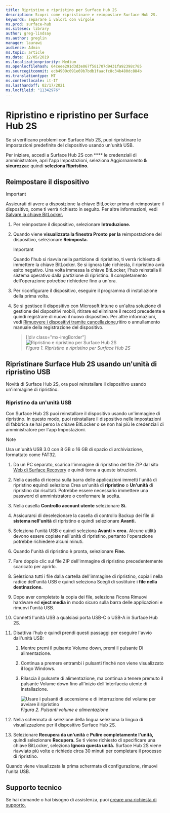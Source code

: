 ```yaml
---
title: Ripristino e ripristino per Surface Hub 2S
description: Scopri come ripristinare e reimpostare Surface Hub 2S.
keywords: separare i valori con virgole
ms.prod: surface-hub
ms.sitesec: library
author: greg-lindsay
ms.author: greglin
manager: laurawi
audience: Admin
ms.topic: article
ms.date: 12/05/2019
ms.localizationpriority: Medium
ms.openlocfilehash: 64ceee291d3d3e067f581707d9431fa92398c785
ms.sourcegitcommit: ecb4909c091e69b7bdb1faacfc8c34b480dc884b
ms.translationtype: MT
ms.contentlocale: it-IT
ms.lasthandoff: 02/17/2021
ms.locfileid: "11342976"
---
```

# Ripristino e ripristino per Surface Hub 2S

Se si verificano problemi con Surface Hub 2S, puoi ripristinare le impostazioni predefinite del dispositivo usando un'unità USB.

Per iniziare, accedi a Surface Hub 2S con **** le credenziali di amministratore, apri l'app Impostazioni, seleziona Aggiornamento **& sicurezza**e quindi **seleziona Ripristino.**

## Reimpostare il dispositivo

   > [!IMPORTANT]
   > Assicurati di avere a disposizione la chiave BitLocker prima di reimpostare il dispositivo, come ti verrà richiesto in seguito. Per altre informazioni, vedi [Salvare la chiave BitLocker.](save-bitlocker-key-surface-hub.md)

1. Per reimpostare il dispositivo, selezionare **Introduzione.**

2. Quando viene **visualizzata la finestra Pronto per la** reimpostazione del dispositivo, selezionare **Reimposta.** 
  
   > [!IMPORTANT]
   > Quando l'hub si riavvia nella partizione di ripristino, ti verrà richiesto di immettere la chiave BitLocker. Se si ignora tale richiesta, il ripristino avrà esito negativo. Una volta immessa la chiave BitLocker, l'hub reinstalla il sistema operativo dalla partizione di ripristino. Il completamento dell'operazione potrebbe richiedere fino a un'ora.
  
3. Per riconfigurare il dispositivo, eseguire il programma di installazione della prima volta.

4. Se si gestisce il dispositivo con Microsoft Intune o un'altra soluzione di gestione dei dispositivi mobili, ritirare ed eliminare il record precedente e quindi registrare di nuovo il nuovo dispositivo. Per altre informazioni, vedi [Rimuovere i dispositivi tramite cancellazione,](https://docs.microsoft.com/intune/devices-wipe)ritiro o annullamento manuale della registrazione del dispositivo.

   > [!div class="mx-imgBorder"]
   > ![*Ripristino e ripristino per Surface Hub 2S*](images/sh2-reset.png)
   <br/>*Figura 1. Ripristino e ripristino per Surface Hub 2S* 

## Ripristinare Surface Hub 2S usando un'unità di ripristino USB

Novità di Surface Hub 2S, ora puoi reinstallare il dispositivo usando un'immagine di ripristino.

### Ripristino da un'unità USB

Con Surface Hub 2S puoi reinstallare il dispositivo usando un'immagine di ripristino. In questo modo, puoi reinstallare il dispositivo nelle impostazioni di fabbrica se hai perso la chiave BitLocker o se non hai più le credenziali di amministratore per l'app Impostazioni.

>[!NOTE]
>Usa un'unità USB 3.0 con 8 GB o 16 GB di spazio di archiviazione, formattato come FAT32.

1. Da un PC separato, scarica l'immagine di ripristino del file ZIP dal sito [Web di Surface Recovery](https://support.microsoft.com/surfacerecoveryimage?devicetype=surfacehub2s) e quindi torna a queste istruzioni. 

1. Nella casella di ricerca sulla barra delle applicazioni immetti l'unità di ripristino **e**quindi seleziona Crea un'unità di **ripristino** o **Un'unità** di ripristino dai risultati. Potrebbe essere necessario immettere una password di amministratore o confermare la scelta.

1. Nella casella **Controllo account utente** selezionare **Sì.**

1. Assicurarsi di deselezionare la casella di controllo Backup dei file di **sistema nell'unità** di ripristino e quindi selezionare **Avanti.**

1. Seleziona l'unità USB e quindi seleziona **Avanti > crea.**  Alcune utilità devono essere copiate nell'unità di ripristino, pertanto l'operazione potrebbe richiedere alcuni minuti.

1. Quando l'unità di ripristino è pronta, selezionare **Fine.**

1. Fare doppio clic sul file ZIP dell'immagine di ripristino precedentemente scaricato per aprirlo.

1. Seleziona tutti i file dalla cartella dell'immagine di ripristino, copiali nella radice dell'unità USB e quindi seleziona Scegli di sostituire i **file nella destinazione.**

1. Dopo aver completato la copia dei file, seleziona l'icona Rimuovi hardware ed **eject media** in modo sicuro sulla barra delle applicazioni e rimuovi l'unità USB.

1. Connetti l'unità USB a qualsiasi porta USB-C o USB-A in Surface Hub 2S.

1. Disattiva l'hub e quindi prendi questi passaggi per eseguire l'avvio dall'unità USB:

   1. Mentre premi il pulsante Volume down, premi il pulsante Di alimentazione.
   1. Continua a premere entrambi i pulsanti finché non viene visualizzato il logo Windows.
   1. Rilascia il pulsante di alimentazione, ma continua a tenere premuto il pulsante Volume down fino all'inizio dell'interfaccia utente di installazione.

      ![*Usare i pulsanti di accensione e di interruzione del volume per avviare il ripristino*](images/sh2-keypad.png)
      <br>*Figura 2. Pulsanti volume e alimentazione*

1. Nella schermata di selezione della lingua seleziona la lingua di visualizzazione per il dispositivo Surface Hub 2S.

1. Selezionare **Recupera da un'unità** e **Pulire completamente l'unità,** quindi selezionare **Recupera.** Se ti viene richiesto di specificare una chiave BitLocker, seleziona **Ignora questa unità.** Surface Hub 2S viene riavviato più volte e richiede circa 30 minuti per completare il processo di ripristino.

Quando viene visualizzata la prima schermata di configurazione, rimuovi l'unità USB.

## Supporto tecnico

Se hai domande o hai bisogno di assistenza, puoi [creare una richiesta di supporto.](https://support.microsoft.com/supportforbusiness/productselection)
